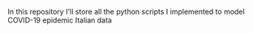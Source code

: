 In this repository I'll store all the python scripts I implemented to model COVID-19 epidemic Italian data
